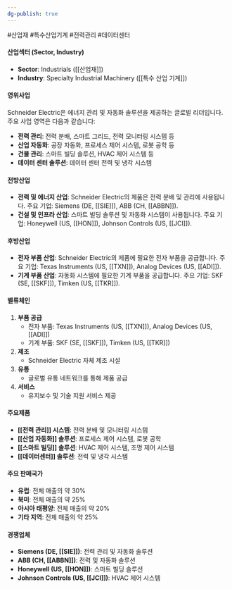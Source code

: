 ```yaml
---
dg-publish: true
---
```

#산업재 #특수산업기계 #전력관리 #데이터센터 

#### 산업섹터 (Sector, Industry)

- **Sector**: Industrials ([[산업재]])
- **Industry**: Specialty Industrial Machinery ([[특수 산업 기계]])

#### 영위사업

Schneider Electric은 에너지 관리 및 자동화 솔루션을 제공하는 글로벌 리더입니다. 주요 사업 영역은 다음과 같습니다:

- **전력 관리**: 전력 분배, 스마트 그리드, 전력 모니터링 시스템 등
- **산업 자동화**: 공장 자동화, 프로세스 제어 시스템, 로봇 공학 등
- **건물 관리**: 스마트 빌딩 솔루션, HVAC 제어 시스템 등
- **데이터 센터 솔루션**: 데이터 센터 전력 및 냉각 시스템

#### 전방산업

- **전력 및 에너지 산업**: Schneider Electric의 제품은 전력 분배 및 관리에 사용됩니다. 주요 기업: Siemens (DE, [[SIE]]), ABB (CH, [[ABBN]]).
- **건설 및 인프라 산업**: 스마트 빌딩 솔루션 및 자동화 시스템이 사용됩니다. 주요 기업: Honeywell (US, [[HON]]), Johnson Controls (US, [[JCI]]).

#### 후방산업

- **전자 부품 산업**: Schneider Electric의 제품에 필요한 전자 부품을 공급합니다. 주요 기업: Texas Instruments (US, [[TXN]]), Analog Devices (US, [[ADI]]).
- **기계 부품 산업**: 자동화 시스템에 필요한 기계 부품을 공급합니다. 주요 기업: SKF (SE, [[SKF]]), Timken (US, [[TKR]]).

#### 밸류체인

1. **부품 공급**
    - 전자 부품: Texas Instruments (US, [[TXN]]), Analog Devices (US, [[ADI]])
    - 기계 부품: SKF (SE, [[SKF]]), Timken (US, [[TKR]])
2. **제조**
    - Schneider Electric 자체 제조 시설
3. **유통**
    - 글로벌 유통 네트워크를 통해 제품 공급
4. **서비스**
    - 유지보수 및 기술 지원 서비스 제공

#### 주요제품

- **[[전력 관리]] 시스템**: 전력 분배 및 모니터링 시스템
- **[[산업 자동화]] 솔루션**: 프로세스 제어 시스템, 로봇 공학
- **[[스마트 빌딩]] 솔루션**: HVAC 제어 시스템, 조명 제어 시스템
- **[[데이터센터]] 솔루션**: 전력 및 냉각 시스템

#### 주요 판매국가

- **유럽**: 전체 매출의 약 30%
- **북미**: 전체 매출의 약 25%
- **아시아 태평양**: 전체 매출의 약 20%
- **기타 지역**: 전체 매출의 약 25%

#### 경쟁업체

- **Siemens (DE, [[SIE]])**: 전력 관리 및 자동화 솔루션
- **ABB (CH, [[ABBN]])**: 전력 및 자동화 솔루션
- **Honeywell (US, [[HON]])**: 스마트 빌딩 솔루션
- **Johnson Controls (US, [[JCI]])**: HVAC 제어 시스템